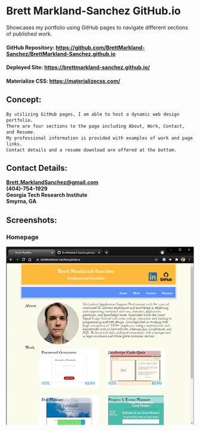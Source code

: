 # Brett Markland-Sanchez GitHub.io
Showcases my portfolio using GitHub pages to navigate different sections of published work.
#### GitHub Repository: https://github.com/BrettMarkland-Sanchez/BrettMarkland-Sanchez.github.io
#### Deployed Site: https://brettmarkland-sanchez.github.io/
#### Materialize CSS: https://materializecss.com/
## Concept:
```
By utilizing GitHub pages, I am able to host a dynamic web design portfolio.
There are four sections to the page including About, Work, Contact, and Resume.
My professional information is provided with examples of work and page links.
Contact details and a resume download are offered at the bottom.
```
## Contact Details:
**Brett.MarklandSanchez@gmail.com**<br>
**(404)-754-1929**<br>
**Georgia Tech Research Institute**<br>
**Smyrna, GA**<br>

## Screenshots:
### Homepage
![Homepage](./assets/images/portfolio.png)
